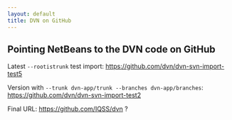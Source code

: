 ```yaml
---
layout: default
title: DVN on GitHub
---
```

## Pointing NetBeans to the DVN code on GitHub

Latest `--rootistrunk` test import: https://github.com/dvn/dvn-svn-import-test5

Version with `--trunk dvn-app/trunk --branches dvn-app/branches`: https://github.com/dvn/dvn-svn-import-test2

Final URL: https://github.com/IQSS/dvn ?
